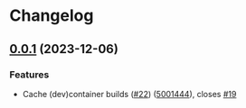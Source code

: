 # Changelog

## [0.0.1](https://github.com/jhatler/jhatler/compare/container-latex-v0.0.0...container-latex-v0.0.1) (2023-12-06)


### Features

* Cache (dev)container builds ([#22](https://github.com/jhatler/jhatler/issues/22)) ([5001444](https://github.com/jhatler/jhatler/commit/5001444df95c797da5baae722922c271c751ea7d)), closes [#19](https://github.com/jhatler/jhatler/issues/19)
